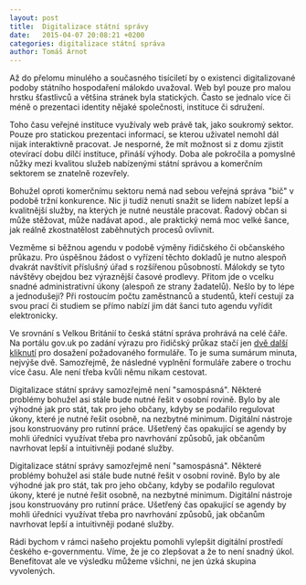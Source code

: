 ```yaml
---
layout: post
title:  Digitalizace státní správy
date:   2015-04-07 20:08:21 +0200
categories: digitalizace státní správa
author: Tomáš Arnot
---
```


Až do přelomu minulého a současného tisíciletí by o existenci digitalizované podoby státního hospodaření málokdo uvažoval. Web byl pouze pro malou hrstku šťastlivců a většina stránek byla statických. Často se jednalo více či méně o prezentaci identity nějaké společnosti, instituce či sdružení.

[driving]: https://www.gov.uk/search?q=driving+licence

Toho času veřejné instituce využívaly web právě tak, jako soukromý sektor. Pouze pro statickou prezentaci informací, se kterou uživatel nemohl dál nijak interaktivně pracovat. Je nesporné, že mít možnost si z domu zjistit otevírací dobu dílčí instituce, přináší výhody. Doba ale pokročila a pomyslné nůžky mezi kvalitou služeb nabízenými státní správou a komerčním sektorem se znatelně rozevřely.

Bohužel oproti komerčnímu sektoru nemá nad sebou veřejná správa "bič" v podobě tržní konkurence. Nic ji tudíž nenutí snažit se lidem nabízet lepší a kvalitnější služby, na kterých je nutné neustále pracovat. Řadový občan si může stěžovat, může nadávat apod., ale praktický nemá moc velké šance, jak reálně zkostnatělost zaběhnutých procesů ovlivnit.

Vezměme si běžnou agendu v podobě výměny řidičského či občanského průkazu. Pro úspěšnou žádost o vyřízení těchto dokladů je nutno alespoň dvakrát navštívit příslušný úřad s rozšířenou působností. Málokdy se tyto návštěvy obejdou bez výraznější časové prodlevy. Přitom jde o vcelku snadné administrativní úkony (alespoň ze strany žadatelů). Nešlo by to lépe a jednodušeji? Při rostoucím počtu zaměstnanců a studentů, kteří cestují za svou prací či studiem se přímo nabízí jim dát šanci tuto agendu vyřídit elektronicky.

Ve srovnání s Velkou Británií to česká státní správa prohrává na celé čáře. Na portálu gov.uk po zadání výrazu pro řidičský průkaz stačí jen [dvě další kliknutí][driving] pro dosažení požadovaného formuláře. To je suma sumárum minuta, nejvýše dvě. Samozřejmě, že následné vyplnění formuláře zabere o trochu více času. Ale není třeba kvůli němu nikam cestovat.

Digitalizace státní správy samozřejmě není "samospásná". Některé problémy bohužel asi stále bude nutné řešit v osobní rovině. Bylo by ale výhodné jak pro stát, tak pro jeho občany, kdyby se podařilo regulovat úkony, které je nutné řešit osobně, na nezbytné minimum. Digitální nástroje jsou konstruovány pro rutinní práce. Ušetřený čas opakující se agendy by mohli úředníci využívat třeba pro navrhování způsobů, jak občanům navrhovat lepší a intuitivněji podané služby.

Digitalizace státní správy samozřejmě není "samospásná". Některé problémy bohužel asi stále bude nutné řešit v osobní rovině. Bylo by ale výhodné jak pro stát, tak pro jeho občany, kdyby se podařilo regulovat úkony, které je nutné řešit osobně, na nezbytné minimum. Digitální nástroje jsou konstruovány pro rutinní práce. Ušetřený čas opakující se agendy by mohli úředníci využívat třeba pro navrhování způsobů, jak občanům navrhovat lepší a intuitivněji podané služby.

Rádi bychom v rámci našeho projektu pomohli vylepšit digitální prostředí českého e-governmentu. Víme, že je co zlepšovat a že to není snadný úkol. Benefitovat ale ve výsledku můžeme všichni, ne jen úzká skupina vyvolených.
